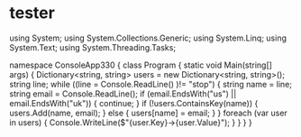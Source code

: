 # tester

using System;
using System.Collections.Generic;
using System.Linq;
using System.Text;
using System.Threading.Tasks;

namespace ConsoleApp330
{
    class Program
    {
        static void Main(string[] args)
        {
            Dictionary<string, string> users = new Dictionary<string, string>();
            string line;
            while ((line = Console.ReadLine() )!= "stop")
            {
                string name = line;
                string email = Console.ReadLine();
                if (email.EndsWith("us") || email.EndsWith("uk"))
                {
                    continue;
                }
                if (!users.ContainsKey(name))
                {
                    users.Add(name, email);
                }
                else
                {
                    users[name] = email;
                }
            }
            foreach (var user in users)
            {
                Console.WriteLine($"{user.Key}->{user.Value}");
            }
        }
    }
}

